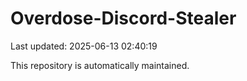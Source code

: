 # Overdose-Discord-Stealer

Last updated: 2025-06-13 02:40:19

This repository is automatically maintained.
